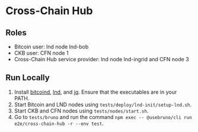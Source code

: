 # Cross-Chain Hub

## Roles

- Bitcoin user: lnd node lnd-bob
- CKB user: CFN node 1
- Cross-Chain Hub service provider: lnd node lnd-ingrid and CFN node 3

## Run Locally

1. Install [bitcoind](https://bitcoin.org/en/download), [lnd](https://github.com/lightningnetwork/lnd), and [jq](https://jqlang.github.io/jq/download/). Ensure that the executables are in your PATH.
2. Start Bitcoin and LND nodes using `tests/deploy/lnd-init/setup-lnd.sh`.
3. Start CKB and CFN nodes using `tests/nodes/start.sh`.
4. Go to `tests/bruno` and run the command `npm exec -- @usebruno/cli run e2e/cross-chain-hub -r --env test`.
